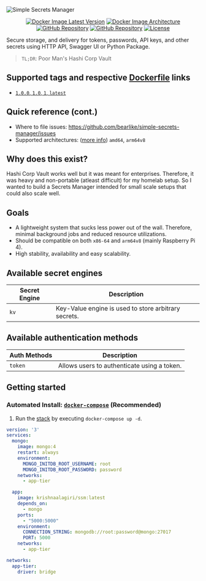 <img alt="Simple Secrets Manager" src="https://github.com/bearlike/simple-secrets-manager/raw/main/docs/img/gh_banner.png" />
<p align="center">
    <a href="https://hub.docker.com/r/krishnaalagiri/ssm"><img alt="Docker Image Latest Version" src="https://img.shields.io/docker/v/krishnaalagiri/ssm?logo=docker&sort=semver"></a>
    <a href="https://hub.docker.com/r/krishnaalagiri/ssm"><img alt="Docker Image Architecture" src="https://img.shields.io/badge/architecture-arm64v8%20%7C%20x86__64-blue?logo=docker"></a>
    <a href="https://github.com/bearlike/simple-secrets-manager/actions/workflows/ci.yml"><img alt="GitHub Repository" src="https://img.shields.io/github/workflow/status/bearlike/simple-secrets-manager/Build%20and%20deploy%20multiarch%20image?logo=github"></a>
    <a href="https://github.com/bearlike/simple-secrets-manager"><img alt="GitHub Repository" src="https://img.shields.io/badge/GitHub-bearlike%2Fsimple--secrets--manager-blue?logo=github"></a>
    <a href="https://github.com/bearlike/simple-secrets-manager/blob/main/LICENSE"><img alt="License" src="https://img.shields.io/github/license/bearlike/simple-secrets-manager"></a>
</p>


Secure storage, and delivery for tokens, passwords, API keys, and other secrets using HTTP API, Swagger UI or Python Package.
> `TL;DR`: Poor Man's Hashi Corp Vault 


## Supported tags and respective [Dockerfile](https://github.com/bearlike/simple-secrets-manager/blob/main/.github/workflows/ci.yml) links
- [`1.0.0`, `1.0`, `1`, `latest`](https://github.com/bearlike/simple-secrets-manager/blob/dad59e8bda7eaeddd2e14660958d3227ac035b3d/.github/workflows/ci.yml)


## Quick reference (cont.)
- Where to file issues: https://github.com/bearlike/simple-secrets-manager/issues
- Supported architectures: ([more info](https://github.com/docker-library/official-images#architectures-other-than-amd64)) `amd64`, `arm64v8`


## Why does this exist?
Hashi Corp Vault works well but it was meant for enterprises. Therefore, it was heavy and non-portable (atleast difficult) for my homelab setup. So I wanted to build a Secrets Manager intended for small scale setups that could also scale well. 


## Goals
- A lightweight system that sucks less power out of the wall. Therefore, minimal background jobs and reduced resource utilizations.
- Should be compatible on both `x86-64` and `arm64v8` (mainly Raspberry Pi 4).
- High stability, availability and easy scalability.      


## Available secret engines
| Secret Engine | Description                                          |
| ------------- | ---------------------------------------------------- |
| `kv`          | Key-Value engine is used to store arbitrary secrets. |


## Available authentication methods
| Auth Methods | Description                                 |
| ------------ | ------------------------------------------- |
| `token`      | Allows users to authenticate using a token. |


## Getting started
### Automated Install: [`docker-compose`](https://docs.docker.com/compose/install/) (Recommended)
1. Run the [stack](https://github.com/bearlike/simple-secrets-manager/blob/main/docker-compose.yml) by executing `docker-compose up -d`.

```yaml
version: '3'
services:
  mongo:
    image: mongo:4
    restart: always
    environment:
      MONGO_INITDB_ROOT_USERNAME: root
      MONGO_INITDB_ROOT_PASSWORD: password
    networks:
      - app-tier

  app:
    image: krishnaalagiri/ssm:latest
    depends_on:
      - mongo
    ports:
      - "5000:5000"
    environment:
      CONNECTION_STRING: mongodb://root:password@mongo:27017
      PORT: 5000
    networks:
      - app-tier

networks:
  app-tier:
    driver: bridge
```
